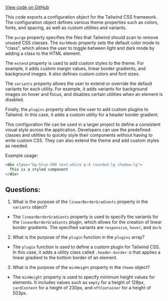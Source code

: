 [View code on GitHub](zoo-labs/zoo/blob/master/core/tailwind.config.js)

This code exports a configuration object for the Tailwind CSS framework. The configuration object defines various theme properties such as colors, fonts, and spacing, as well as custom utilities and variants. 

The `purge` property specifies the files that Tailwind should scan to remove unused CSS classes. The `darkMode` property sets the default color mode to "class", which allows the user to toggle between light and dark mode by adding a class to the HTML element. 

The `extend` property is used to add custom styles to the theme. For example, it adds custom margin values, linear border gradients, and background images. It also defines custom colors and font sizes. 

The `variants` property allows the user to extend or override the default variants for each utility. For example, it adds variants for background images on hover and focus, and disables certain utilities when an element is disabled. 

Finally, the `plugins` property allows the user to add custom plugins to Tailwind. In this case, it adds a custom utility for a header border gradient. 

This configuration file can be used in a larger project to define a consistent visual style across the application. Developers can use the predefined classes and utilities to quickly style their components without having to write custom CSS. They can also extend the theme and add custom styles as needed. 

Example usage:

```html
<div class="bg-blue-500 text-white p-4 rounded-lg shadow-lg">
  This is a styled component
</div>
```
## Questions: 
 1. What is the purpose of the `linearBorderGradients` property in the `variants` object?
- The `linearBorderGradients` property is used to specify the variants for the `linearBorderGradients` plugin, which allows for the creation of linear border gradients. The specified variants are `responsive`, `hover`, and `dark`.

2. What is the purpose of the `plugin` function in the `plugins` array?
- The `plugin` function is used to define a custom plugin for Tailwind CSS. In this case, it adds a utility class called `.header-border-b` that applies a linear gradient to the bottom border of an element.

3. What is the purpose of the `minHeight` property in the `theme` object?
- The `minHeight` property is used to specify minimum height values for elements. It includes values such as `empty` for a height of 128px, `cardContent` for a height of 230px, and `nftContainer` for a height of 503px.
